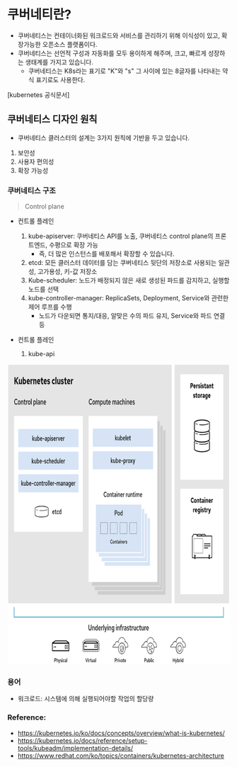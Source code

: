 # 쿠버네티란? 
- 쿠버네티스는 컨테이너화된 워크로드와 서비스를 관리하기 위해 이식성이 있고, 확장가능한 오픈소스 플랫폼이다. 
- 쿠버네티스는 선언적 구성과 자동화를 모두 용이하게 해주며, 크고, 빠르게 성장하는 생태계를 가지고 있습니다.
  - 쿠버네티스는 K8s라는 표기로 "K"와 "s" 그 사이에 있는 8글자를 나타내는 약식 표기로도 사용한다.

[kubernetes 공식문서]

## 쿠버네티스 디자인 원칙
- 쿠버네티스 클러스터의 설계는 3가지 원칙에 기반을 두고 있습니다.
1. 보안성
2. 사용자 편의성
3. 확장 가능성


### 쿠버네티스 구조
> Control plane

- 컨트롤 플레인
    1. kube-apiserver: 쿠버네티스 API를 노출, 쿠버네티스 control plane의 프론트엔드, 수평으로 확장 가능
       - 즉, 더 많은 인스턴스를 배포해서 확장할 수 있습니다.
    2. etcd: 모든 클러스터 데이터를 담는 쿠버네티스 뒷단의 저장소로 사용되는 일관성, 고가용성, 키-값 저장소
    3. Kube-scheduler: 노드가 배정되지 않은 새로 생성된 파드를 감지하고, 실행할 노드를 선택
    4. kube-controller-manager: ReplicaSets, Deployment, Service와 관련한 제어 루프를 수행
       - 노드가 다운되면 통지/대응, 알맞은 수의 파드 유지, Service와 파드 연결 등
    

- 컨트롤 플레인
    1. kube-api

<img src="https://github.com/Virusuki/Kubernetes/blob/main/k8s-develop/Kubernetes%20Architecture/files/img/kubernetes-architecture.PNG" width="850px" height="680px" title="px(픽셀) 크기 설정" alt="Kubernetes Structure"></img><br/>

### 용어
- 워크로드: 시스템에 의해 실행되어야할 작업의 할당량 

### Reference:
- https://kubernetes.io/ko/docs/concepts/overview/what-is-kubernetes/
- https://kubernetes.io/docs/reference/setup-tools/kubeadm/implementation-details/
- https://www.redhat.com/ko/topics/containers/kubernetes-architecture
